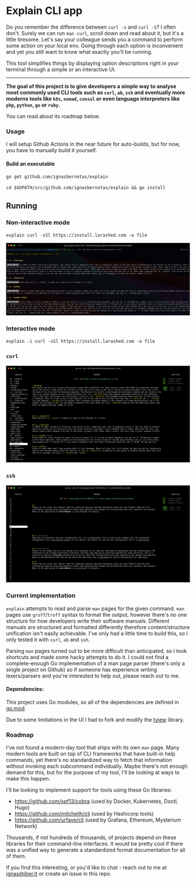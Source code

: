 # Explain CLI app

Do you remember the difference between `curl -s` and `curl -S`? I often don't.
Surely we can run `man curl`, scroll down and read about it, but it's a little tiresome. 
Let's say your colleague sends you a command to perform some action on your local env. Going through each option is inconvenient and yet you still want to know what exactly you'll be running. 

This tool simplifies things by displaying option descriptions right in your terminal through a simple or an interactive UI.

---

**The goal of this project is to give developers a simple way to analyse most commonly used CLI tools such as `curl`, `ab`, `ssh` and eventually more moderns tools like `k8s`, `nomad`, `consul` or even language interpreters like `php`, `python`, `go` or `ruby`.**

You can read about its roadmap below.

### Usage

I will setup Github Actions in the near future for auto-builds, but for now, you have to manually build it yourself.

#### Build an executable

```shell
go get github.com/ignasbernotas/explain
```

```shell
cd $GOPATH/src/github.com/ignasbernotas/explain && go install 
```

## Running

### Non-interactive mode

```shell
explain curl -sSl https://install.larashed.com -o file
```

![Simple UI](./github/images/simple.png)

### Interactive mode

```shell
explain -i curl -sSl https://install.larashed.com -o file
```

### `curl`

![Simple UI](./github/images/curl.png)

### `ssh`

![Simple UI](./github/images/ssh.png)


### Current implementation
`explain` attempts to read and parse `man` pages for the given command.
`man` pages use `groff`/`troff` syntax to format the output, however there's no one structure for how developers write their software manuals.
Different manuals are structured and formatted differently therefore content/structure unification isn't easily achievable.
I've only had a little time to build this, so I only tested it with `curl`, `ab` and `ssh`. 

Parsing `man` pages turned out to be more difficult than anticipated, so I took shortcuts and made some hacky attempts to do it.
I could not find a complete-enough Go implementation of a man page parser (there's only a single project on Github) so if someone has experience writing lexers/parsers and you're interested to help out, please reach out to me.

#### Dependencies:
This project uses Go modules, so all of the dependencies are defined in [go.mod](./go.mod).

Due to some limitations in the UI I had to fork and modify the [tview](https://github.com/rivo/tview) library.

### Roadmap

I've not found a modern-day tool that ships with its own `man` page.
Many modern tools are built on top of CLI frameworks that have built-in help commands, yet there's no standardized way to fetch that information without invoking each subcommand individually.
Maybe there's not enough demand for this, but for the purpose of my tool, I'll be looking at ways to make this happen.

I'll be looking to implement support for tools using these Go libraries:

- https://github.com/spf13/cobra (used by Docker, Kubernetes, Doctl, Hugo)
- https://github.com/mitchellh/cli (used by Hashicorp tools)
- https://github.com/urfave/cli (used by Grafana, Ethereum, Mysterium Network)

Thousands, if not hundreds of thousands, of projects depend on these libraries for their command-line interfaces.
It would be pretty cool if there was a unified way to generate a standardized format documentation for all of them. 

If you find this interesting, or you'd like to chat - reach out to me at [ignas@iber.lt](mailto:ignas@iber.lt) or create an issue in this repo.
